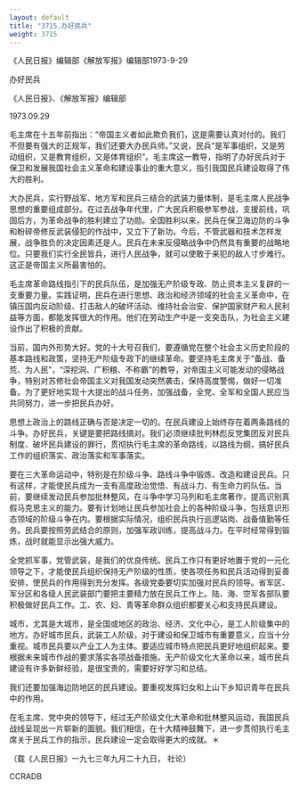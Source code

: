 ```yaml
---
layout: default
title: "3715.办好民兵"
weight: 3715
---
```


《人民日报》编辑部《解放军报》编辑部1973-9-29

办好民兵

《人民日报》、《解放军报》编辑部

1973.09.29

毛主席在十五年前指出：“帝国主义者如此欺负我们，这是需要认真对付的。我们不但要有强大的正规军，我们还要大办民兵师。”又说，民兵“是军事组织，又是劳动组织，又是教育组织，又是体育组织”。毛主席这一教导，指明了办好民兵对于保卫和发展我国社会主义革命和建设事业的重大意义，指引我国民兵建设取得了伟大的胜利。

大办民兵，实行野战军、地方军和民兵三结合的武装力量体制，是毛主席人民战争思想的重要组成部分。在过去战争年代里，广大民兵积极参军参战，支援前线，巩固后方，为革命战争的胜利建立了功勋。全国胜利以来，民兵在保卫海边防的斗争和粉碎帝修反武装侵犯的作战中，又立下了新功。今后，不管武器和技术怎样发展，战争胜负的决定因素还是人。民兵在未来反侵略战争中仍然具有重要的战略地位。只要我们实行全民皆兵，进行人民战争，就可以使敢于来犯的敌人寸步难行。这正是帝国主义所最害怕的。

毛主席革命路线指引下的民兵队伍，是加强无产阶级专政、防止资本主义复辟的一支重要力量。实践证明，民兵在进行思想、政治和经济领域的社会主义革命中，在镇压国内反动阶级、打击敌人的破坏活动、维持社会治安、保护国家财产和人民利益等方面，都能发挥很大的作用。他们在劳动生产中是一支突击队，为社会主义建设作出了积极的贡献。

当前，国内外形势大好。党的十大号召我们，要遵循党在整个社会主义历史阶段的基本路线和政策，坚持无产阶级专政下的继续革命。要坚持毛主席关于“备战、备荒、为人民”，“深挖洞、广积粮、不称霸”的教导，对帝国主义可能发动的侵略战争，特别对苏修社会帝国主义对我国发动突然袭击，保持高度警惕，做好一切准备。为了更好地实现十大提出的战斗任务，加强战备，全党、全军和全国人民应当共同努力，进一步把民兵办好。

思想上政治上的路线正确与否是决定一切的。在民兵建设上始终存在着两条路线的斗争。办好民兵，关键是要把路线搞对。我们必须继续批判林彪反党集团反对民兵制度、破坏民兵建设的罪行，贯彻执行毛主席的革命路线，以路线为纲，搞好民兵工作的组织落实、政治落实和军事落实。

要在三大革命运动中，特别是在阶级斗争、路线斗争中锻炼、改造和建设民兵。只有这样，才能使民兵成为一支有高度政治觉悟、有战斗力、有生命力的队伍。当前，要继续发动民兵参加批林整风，在斗争中学习马列和毛主席著作，提高识别真假马克思主义的能力。要有计划地让民兵参加社会上的各种阶级斗争，包括意识形态领域的阶级斗争在内。要根据实际情况，组织民兵执行巡逻站岗、战备值勤等任务。民兵要按照劳武结合的原则，加强军政训练，提高战斗力。在平时经常得到锻炼，战时就能显示出强大威力。

全党抓军事，党管武装，是我们的优良传统。民兵工作只有更好地置于党的一元化领导之下，才能使民兵组织保持无产阶级的性质，使各项任务和民兵活动得到妥善安排，使民兵的作用得到充分发挥。各级党委要切实加强对民兵的领导。省军区、军分区和各级人民武装部门要把主要精力放在民兵工作上。陆、海、空军各部队要积极做好民兵工作。工、农、妇、青等革命群众组织都要关心和支持民兵建设。

城市，尤其是大城市，是全国或地区的政治、经济、文化中心，是工人阶级集中的地方。办好城市民兵，武装工人阶级，对于建设和保卫城市有重要意义，应当十分重视。城市民兵要以产业工人为主体。要适应城市特点把民兵更好地组织起来。要根据未来城市作战的要求落实各项战备措施。无产阶级文化大革命以来，城市民兵建设有许多新鲜经验，是很宝贵的，需要好好学习和总结。

我们还要加强海边防地区的民兵建设。要重视发挥妇女和上山下乡知识青年在民兵中的作用。

在毛主席、党中央的领导下，经过无产阶级文化大革命和批林整风运动，我国民兵战线呈现出一片崭新的面貌。我们相信，在十大精神鼓舞下，进一步贯彻执行毛主席关于民兵工作的指示，民兵建设一定会取得更大的成就。＊

（载《人民日报》一九七三年九月二十九日， 社论）

CCRADB


